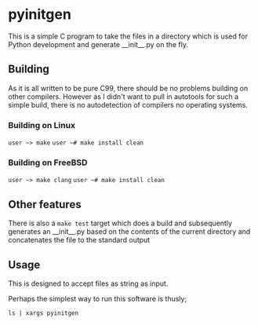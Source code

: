 # pyinitgen

This is a simple C program to take the files in a directory which is used for 
Python development and generate \_\_init\_\_.py on the fly.

## Building
As it is all written to be pure C99, there should be no problems building on 
other compilers. However as I didn't want to pull in autotools for such a 
simple build, there is no autodetection of compilers no operating systems.

### Building on Linux
`user ~> make`
`user ~# make install clean`

### Building on FreeBSD
`user ~> make clang`
`user ~# make install clean`

## Other features
There is also a `make test` target which does a build and subsequently 
generates an \_\_init\_\_.py based on the contents of the current directory and
concatenates the file to the standard output

## Usage
This is designed to accept files as string as input. 

Perhaps the simplest way to run this software is thusly;

`ls | xargs pyinitgen`



